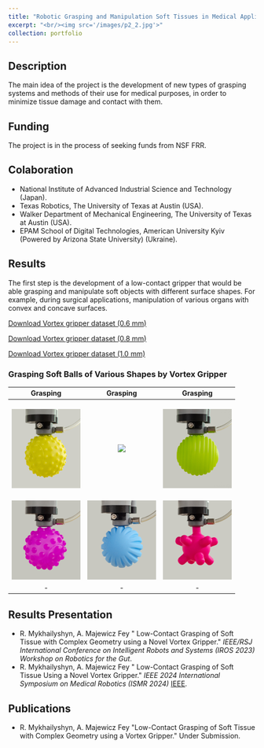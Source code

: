 ```yaml
---
title: "Robotic Grasping and Manipulation Soft Tissues in Medical Applications"
excerpt: "<br/><img src='/images/p2_2.jpg'>"
collection: portfolio
---
```

## Description
The main idea of the project is the development of new types of grasping systems and methods of their use for medical purposes, in order to minimize tissue damage and contact with them.

## Funding
The project is in the process of seeking funds from NSF FRR.

## Colaboration
* National Institute of Advanced Industrial Science and Technology (Japan).
* Texas Robotics, The University of Texas at Austin (USA).
* Walker Department of Mechanical Engineering, The University of Texas at Austin (USA).
* EPAM School of Digital Technologies, American University Kyiv (Powered by Arizona State University) (Ukraine).

## Results

The first step is the development of a low-contact gripper that would be able grasping and manipulate soft objects with different surface shapes. For example, during surgical applications, manipulation of various organs with convex and concave surfaces.

<a href="https://www.dropbox.com/scl/fi/zta0yljjgszxedm04ov30/data_set_vortex_gripper-nozzle-0.6mm.zip?rlkey=plche5yfpwoeibqyeqo1vvzjd&st=rzu7o8hz&dl=0" target="_blank" rel="noopener">Download Vortex gripper dataset (0.6 mm)</a>

<a href="https://www.dropbox.com/scl/fi/9yjwomj025sbx8yfv604g/data_set_vortex_gripper-nozzle-0.8mm.zip?rlkey=7180pyncxrqkj25h6yvpebk2z&st=si3gu46p&dl=0" target="_blank" rel="noopener">Download Vortex gripper dataset (0.8 mm)</a>

<a href="https://www.dropbox.com/scl/fi/tp1f7ewjhppx0sjyriqm9/data_set_vortex_gripper-nozzle-1.0mm.zip?rlkey=pta2wmtrqxsm0emlkm4k00mdl&st=aorq52wt&dl=0" target="_blank" rel="noopener">Download Vortex gripper dataset (1.0 mm)</a>

### Grasping Soft Balls of Various Shapes by Vortex Gripper

 | Grasping | Grasping | Grasping |
 | :---: | :---: | :---: |
 | <br/><img src='/images/vortex/1_1.jpg' width='140'> | <br/><img src='/images/vortex/2.jpg' width='140'>    | <br/><img src='/images/vortex/3_1.jpg' width='140'>  |
 | <br/><img src='/images/vortex/4_2.jpg' width='140'> | <br/><img src='/images/vortex/5_2.jpg' width='140'>  | <br/><img src='/images/vortex/6_1.jpg' width='140'>  |
 | - | - | - |

## Results Presentation

* R. Mykhailyshyn, A. Majewicz Fey &quot; Low-Contact Grasping of Soft Tissue with Complex Geometry using a Novel Vortex Gripper.&quot; <i>IEEE/RSJ International Conference on Intelligent Robots and Systems (IROS 2023) Workshop on Robotics for the Gut</i>.
* R. Mykhailyshyn, A. Majewicz Fey &quot; Low-Contact Grasping of Soft Tissue Using a Novel Vortex Gripper.&quot; <i>IEEE 2024 International Symposium on Medical Robotics (ISMR 2024)</i> [IEEE](https://doi.org/10.1109/ISMR63436.2024.10585970).

## Publications

* R. Mykhailyshyn, A. Majewicz Fey &quot;Low-Contact Grasping of Soft Tissue with Complex Geometry using a Vortex Gripper.&quot; Under Submission.